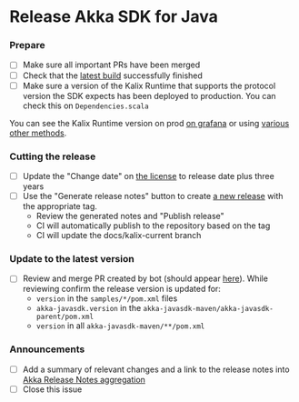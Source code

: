 # Release Akka SDK for Java 

### Prepare

- [ ] Make sure all important PRs have been merged
- [ ] Check that the [latest build](https://github.com/lightbend/akka-javasdk/actions?query=branch%3Amain) successfully finished
- [ ] Make sure a version of the Kalix Runtime that supports the protocol version the SDK expects has been deployed to production. You can check this on `Dependencies.scala`

You can see the Kalix Runtime version on prod [on grafana](https://grafana.sre.kalix.io/d/b30d0d8e-3894-4fbf-9627-9cb6088949ee/prod-kalix-metrics?orgId=1) or using [various other methods](https://github.com/lightbend/kalix/wiki/Versioning-and-how-to-determine-what-version-is-running).

### Cutting the release 

- [ ] Update the "Change date" on [the license](../blob/main/LICENSE#L9) to release date plus three years
- [ ] Use the "Generate release notes" button to create [a new release](https://github.com/lightbend/akka-javasdk/releases/new) with the appropriate tag.
    - Review the generated notes and "Publish release"
    - CI will automatically publish to the repository based on the tag
    - CI will update the docs/kalix-current branch

### Update to the latest version
 
- [ ] Review and merge PR created by bot (should appear [here](https://github.com/lightbend/akka-javasdk/pulls?q=is%3Apr+is%3Aopen+auto+pr+)). While reviewing confirm the release version is updated for:
    - `version` in the `samples/*/pom.xml` files
    - `akka-javasdk.version` in the `akka-javasdk-maven/akka-javasdk-parent/pom.xml`
    - `version` in all `akka-javasdk-maven/**/pom.xml`
 
### Announcements

- [ ] Add a summary of relevant changes and a link to the release notes into [Akka Release Notes aggregation](https://docs.google.com/document/d/1Q0yWZssJHhF9oOKMW1yHq-QCyXJ-Ej8DeNuim4_QN6w/edit?usp=sharing)
- [ ] Close this issue
